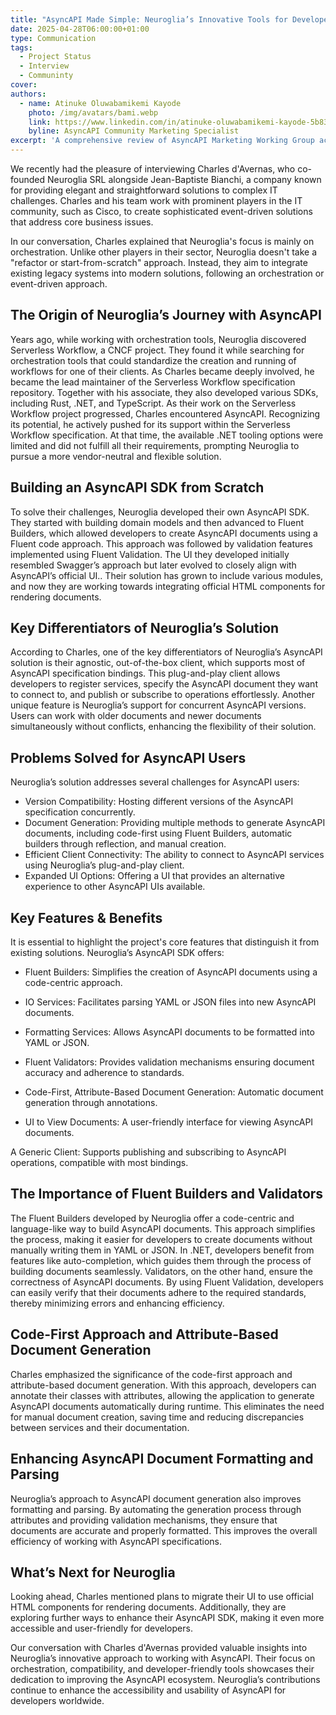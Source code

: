 ```yaml
---
title: "AsyncAPI Made Simple: Neuroglia’s Innovative Tools for Developers"
date: 2025-04-28T06:00:00+01:00
type: Communication
tags:
  - Project Status
  - Interview
  - Communinty
cover: 
authors:
  - name: Atinuke Oluwabamikemi Kayode
    photo: /img/avatars/bami.webp
    link: https://www.linkedin.com/in/atinuke-oluwabamikemi-kayode-5b838b1b7/
    byline: AsyncAPI Community Marketing Specialist
excerpt: 'A comprehensive review of AsyncAPI Marketing Working Group achievements in 2024, including social media growth, store closure updates, and future initiatives like the Student Ambassador Program'
---
```


We recently had the pleasure of interviewing Charles d'Avernas, who co-founded Neuroglia SRL alongside Jean-Baptiste Bianchi, a company known for providing elegant and straightforward solutions to complex IT challenges. Charles and his team work with prominent players in the IT community, such as Cisco, to create sophisticated event-driven solutions that address core business issues.

In our conversation, Charles explained that Neuroglia's focus is mainly on orchestration. Unlike other players in their sector, Neuroglia doesn't take a "refactor or start-from-scratch" approach. Instead, they aim to integrate existing legacy systems into modern solutions, following an orchestration or event-driven approach.

## The Origin of Neuroglia’s Journey with AsyncAPI

Years ago, while working with orchestration tools, Neuroglia discovered Serverless Workflow, a CNCF project. They found it while searching for orchestration tools that could standardize the creation and running of workflows for one of their clients. As Charles became deeply involved, he became the lead maintainer of the Serverless Workflow specification repository. Together with his associate, they also developed various SDKs, including Rust, .NET, and TypeScript.
As their work on the Serverless Workflow project progressed, Charles encountered AsyncAPI. Recognizing its potential, he actively pushed for its support within the Serverless Workflow specification.
At that time, the available .NET tooling options were limited and did not fulfill all their requirements, prompting Neuroglia to pursue a more vendor-neutral and flexible solution.

## Building an AsyncAPI SDK from Scratch

To solve their challenges, Neuroglia developed their own AsyncAPI SDK. They started with building domain models and then advanced to Fluent Builders, which allowed developers to create AsyncAPI documents using a Fluent code approach. This approach was followed by validation features implemented using Fluent Validation.
The UI they developed initially resembled Swagger’s approach but later evolved to closely align with AsyncAPI’s official UI.. Their solution has grown to include various modules, and now they are working towards integrating official HTML components for rendering documents.

## Key Differentiators of Neuroglia’s Solution

According to Charles, one of the key differentiators of Neuroglia’s AsyncAPI solution is their agnostic, out-of-the-box client, which supports most  of AsyncAPI specification bindings. This plug-and-play client allows developers to register services, specify the AsyncAPI document they want to connect to, and publish or subscribe to operations effortlessly.
Another unique feature is Neuroglia’s support for concurrent AsyncAPI versions. Users can work with older documents and newer documents simultaneously without conflicts, enhancing the flexibility of their solution.

## Problems Solved for AsyncAPI Users

Neuroglia’s solution addresses several challenges for AsyncAPI users:

- Version Compatibility: Hosting different versions of the AsyncAPI specification concurrently.
- Document Generation: Providing multiple methods to generate AsyncAPI documents, including code-first using Fluent Builders, automatic builders through reflection, and manual creation.
- Efficient Client Connectivity: The ability to connect to AsyncAPI services using Neuroglia’s plug-and-play client.
- Expanded UI Options: Offering a UI that provides an alternative experience to other AsyncAPI UIs available.

## Key Features & Benefits

It is essential to highlight the project's core features that distinguish it from existing solutions. Neuroglia’s AsyncAPI SDK offers:

- Fluent Builders: Simplifies the creation of AsyncAPI documents using a code-centric approach.

- IO Services: Facilitates parsing YAML or JSON files into new AsyncAPI documents.

- Formatting Services: Allows AsyncAPI documents to be formatted into YAML or JSON.

- Fluent Validators: Provides validation mechanisms ensuring document accuracy and adherence to standards.

- Code-First, Attribute-Based Document Generation: Automatic document generation through annotations.

- UI to View Documents: A user-friendly interface for viewing AsyncAPI documents.

A Generic Client: Supports publishing and subscribing to AsyncAPI operations, compatible with most bindings.

## The Importance of Fluent Builders and Validators

The Fluent Builders developed by Neuroglia offer a code-centric and language-like way to build AsyncAPI documents. This approach simplifies the process, making it easier for developers to create documents without manually writing them in YAML or JSON. In .NET, developers benefit from features like auto-completion, which guides them through the process of building documents seamlessly.
Validators, on the other hand, ensure the correctness of AsyncAPI documents. By using Fluent Validation, developers can easily verify that their documents adhere to the required standards, thereby minimizing errors and enhancing efficiency.

## Code-First Approach and Attribute-Based Document Generation

Charles emphasized the significance of the code-first approach and attribute-based document generation. With this approach, developers can annotate their classes with attributes, allowing the application to generate AsyncAPI documents automatically during runtime. This eliminates the need for manual document creation, saving time and reducing discrepancies between services and their documentation.

## Enhancing AsyncAPI Document Formatting and Parsing

Neuroglia’s approach to AsyncAPI document generation also improves formatting and parsing. By automating the generation process through attributes and providing validation mechanisms, they ensure that documents are accurate and properly formatted. This improves the overall efficiency of working with AsyncAPI specifications.

## What’s Next for Neuroglia

Looking ahead, Charles mentioned plans to migrate their UI to use official HTML components for rendering documents. Additionally, they are exploring further ways to enhance their AsyncAPI SDK, making it even more accessible and user-friendly for developers.

Our conversation with Charles d'Avernas provided valuable insights into Neuroglia’s innovative approach to working with AsyncAPI. Their focus on orchestration, compatibility, and developer-friendly tools showcases their dedication to improving the AsyncAPI ecosystem. Neuroglia’s contributions continue to enhance the accessibility and usability of AsyncAPI for developers worldwide.